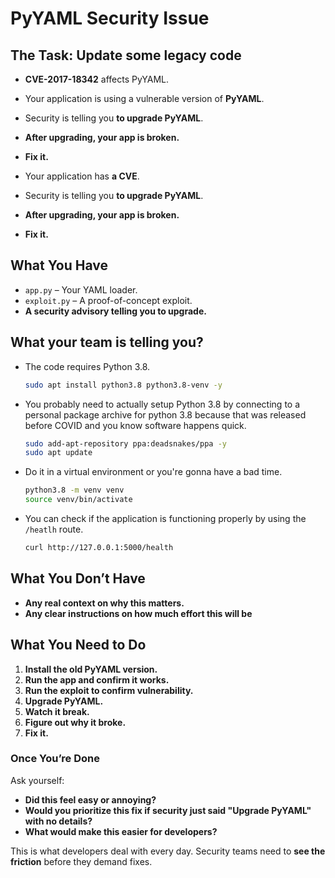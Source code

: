 # PyYAML Security Issue  

## The Task: Update some legacy code

- **CVE-2017-18342** affects PyYAML.
- Your application is using a vulnerable version of **PyYAML**.
- Security is telling you **to upgrade PyYAML**.
- **After upgrading, your app is broken.**
- **Fix it.**  

- Your application has **a CVE**.  
- Security is telling you **to upgrade PyYAML**.  
- **After upgrading, your app is broken.**  
- **Fix it.**  

## What You Have  

- `app.py` – Your YAML loader.  
- `exploit.py` – A proof-of-concept exploit.  
- **A security advisory telling you to upgrade.**  


## What your team is telling you?

- The code requires Python 3.8.

   ```bash
   sudo apt install python3.8 python3.8-venv -y
   ```
- You probably need to actually setup Python 3.8 by connecting to a personal package archive for python 3.8 because that was released before COVID and you know software happens quick.

   ```bash
   sudo add-apt-repository ppa:deadsnakes/ppa -y
   sudo apt update
   ```

- Do it in a virtual environment or you're gonna have a bad time.

    ```bash
    python3.8 -m venv venv
    source venv/bin/activate
    ```

- You can check if the application is functioning properly by using the `/heatlh` route.

   ```bash
   curl http://127.0.0.1:5000/health
   ```

## What You Don’t Have  

- **Any real context on why this matters.**  
- **Any clear instructions on how much effort this will be**  

## What You Need to Do  

1. **Install the old PyYAML version.**  
2. **Run the app and confirm it works.**  
3. **Run the exploit to confirm vulnerability.**  
4. **Upgrade PyYAML.**  
5. **Watch it break.**  
6. **Figure out why it broke.**  
7. **Fix it.**  

### **Once You’re Done**  

Ask yourself:  

- **Did this feel easy or annoying?**  
- **Would you prioritize this fix if security just said "Upgrade PyYAML" with no details?**  
- **What would make this easier for developers?**  

This is what developers deal with every day. Security teams need to **see the friction** before they demand fixes.
